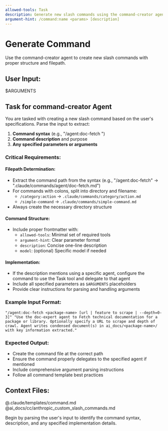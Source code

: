 ```yaml
---
allowed-tools: Task
description: Generate new slash commands using the command-creator agent
argument-hint: /command:name <params> [description]
---
```


# Generate Command
Use the command-creator agent to create new slash commands with proper structure and filepath.

## User Input:
$ARGUMENTS

## Task for command-creator Agent

You are tasked with creating a new slash command based on the user's specifications. Parse the input to extract:

1. **Command syntax** (e.g., "/agent:doc-fetch <package-name>")
2. **Command description** and purpose
3. **Any specified parameters or arguments**

### Critical Requirements:

#### Filepath Determination:
- Extract the command path from the syntax (e.g., "/agent:doc-fetch" → ".claude/commands/agent/doc-fetch.md")
- For commands with colons, split into directory and filename:
  - `/category:action` → `.claude/commands/category/action.md`
  - `/simple-command` → `.claude/commands/simple-command.md`
- Always create the necessary directory structure

#### Command Structure:
- Include proper frontmatter with:
  - `allowed-tools`: Minimal set of required tools
  - `argument-hint`: Clear parameter format
  - `description`: Concise one-line description
  - `model`: (optional) Specific model if needed

#### Implementation:
- If the description mentions using a specific agent, configure the command to use the Task tool and delegate to that agent
- Include all specified parameters as `$ARGUMENTS` placeholders
- Provide clear instructions for parsing and handling arguments

### Example Input Format:
```
"/agent:doc-fetch <package-name> [url | feature to scrape | --depth=0-3]" "Use the doc-expert agent to Fetch technical documentation for a package or library. Optionally specify a URL to scrape and depth of crawl. Agent writes condensed document(s) in ai_docs/<package-name>/ with key information extracted."
```

### Expected Output:
- Create the command file at the correct path
- Ensure the command properly delegates to the specified agent if mentioned
- Include comprehensive argument parsing instructions
- Follow all command template best practices

## Context Files:
@.claude/templates/command.md
@ai_docs/cc/anthropic_custom_slash_commands.md

Begin by parsing the user's input to identify the command syntax, description, and any specified implementation details.
